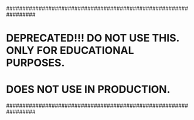 #################################################################
# DEPRECATED!!! DO NOT USE THIS. ONLY FOR EDUCATIONAL PURPOSES. #
# DOES NOT USE IN PRODUCTION.                                   #
#################################################################
